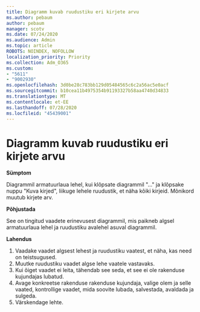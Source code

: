 ```yaml
---
title: Diagramm kuvab ruudustiku eri kirjete arvu
ms.author: pebaum
author: pebaum
manager: scotv
ms.date: 07/24/2020
ms.audience: Admin
ms.topic: article
ROBOTS: NOINDEX, NOFOLLOW
localization_priority: Priority
ms.collection: Adm_O365
ms.custom:
- "5611"
- "9002930"
ms.openlocfilehash: 3d0be28c783bb129d05484565c6c2a56ac5e0acf
ms.sourcegitcommit: b10cea11b4975354b91193327b58aa4740d34833
ms.translationtype: MT
ms.contentlocale: et-EE
ms.lasthandoff: 07/28/2020
ms.locfileid: "45439001"
---
```

# <a name="chart-shows-different-number-of-records-in-grid"></a>Diagramm kuvab ruudustiku eri kirjete arvu

**Sümptom**

Diagrammil armatuurlaua lehel, kui klõpsate diagrammil "..." ja klõpsake nuppu "Kuva kirjed", liikuge lehele ruudustik, et näha kõiki kirjeid. Mõnikord muutub kirjete arv.

**Põhjustada**

See on tingitud vaadete erinevusest diagrammil, mis paikneb algsel armatuurlaua lehel ja ruudustiku avalehel asuval diagrammil.  

**Lahendus**

1. Vaadake vaadet algsest lehest ja ruudustiku vaatest, et näha, kas need on teistsugused.
2. Muutke ruudustiku vaadet algse lehe vaatele vastavaks.
3. Kui õiget vaadet ei leita, tähendab see seda, et see ei ole rakenduse kujundajas lubatud.
4. Avage konkreetse rakenduse rakenduse kujundaja, valige olem ja selle vaated, kontrollige vaadet, mida soovite lubada, salvestada, avaldada ja sulgeda.
5. Värskendage lehte.